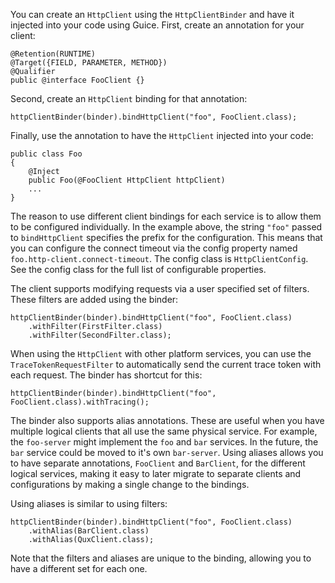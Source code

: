 You can create an `HttpClient` using the `HttpClientBinder` and have it injected into your code using Guice. First, create an annotation for your client:

    @Retention(RUNTIME)
    @Target({FIELD, PARAMETER, METHOD})
    @Qualifier
    public @interface FooClient {}

Second, create an `HttpClient` binding for that annotation:

    httpClientBinder(binder).bindHttpClient("foo", FooClient.class);

Finally, use the annotation to have the `HttpClient` injected into your code:

    public class Foo
    {
        @Inject
        public Foo(@FooClient HttpClient httpClient)
        ...
    }

The reason to use different client bindings for each service is to allow them to be configured individually.  In the example above, the string `"foo"` passed to `bindHttpClient` specifies the prefix for the configuration. This means that you can configure the connect timeout via the config property named `foo.http-client.connect-timeout`. The config class is `HttpClientConfig`. See the config class for the full list of configurable properties.

The client supports modifying requests via a user specified set of filters. These filters are added using the binder:

    httpClientBinder(binder).bindHttpClient("foo", FooClient.class)
        .withFilter(FirstFilter.class)
        .withFilter(SecondFilter.class);

When using the `HttpClient` with other platform services, you can use the `TraceTokenRequestFilter` to automatically send the current trace token with each request. The binder has shortcut for this:

    httpClientBinder(binder).bindHttpClient("foo", FooClient.class).withTracing();

The binder also supports alias annotations. These are useful when you have multiple logical clients that all use the same physical service. For example, the `foo-server` might implement the `foo` and `bar` services. In the future, the `bar` service could be moved to it's own `bar-server`. Using aliases allows you to have separate annotations, `FooClient` and `BarClient`, for the different logical services, making it easy to later migrate to separate clients and configurations by making a single change to the bindings.

Using aliases is similar to using filters:

    httpClientBinder(binder).bindHttpClient("foo", FooClient.class)
        .withAlias(BarClient.class)
        .withAlias(QuxClient.class);

Note that the filters and aliases are unique to the binding, allowing you to have a different set for each one.
